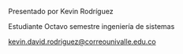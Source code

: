Presentado por Kevin Rodríguez

Estudiante Octavo semestre ingeniería de sistemas

kevin.david.rodriguez@correounivalle.edu.co


